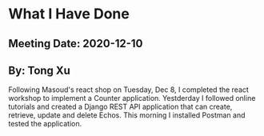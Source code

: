 # What I Have Done

## Meeting Date: 2020-12-10

## By: Tong Xu

Following Masoud's react shop on Tuesday, Dec 8, I completed the react workshop to implement a Counter application. Yestderday I followed online tutorials and created a Django REST API application that can create, retrieve, update and delete Echos. This morning I installed Postman and tested the application.
